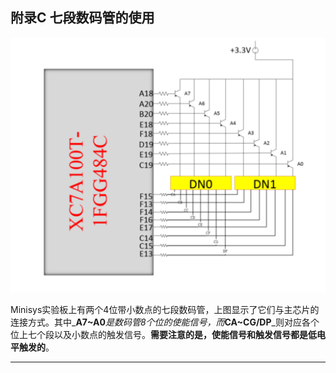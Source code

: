 ## 附录C 七段数码管的使用

![](/assets/apendix_c.png)

Minisys实验板上有两个4位带小数点的七段数码管，上图显示了它们与主芯片的连接方式。其中_**A7~A0**_是数码管8个位的使能信号，而_**CA~CG/DP**_则对应各个位上七个段以及小数点的触发信号。**需要注意的是，使能信号和触发信号都是低电平触发的**。

---



